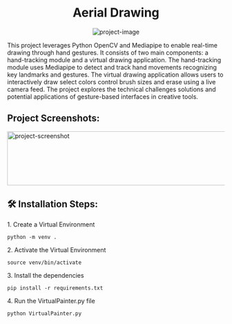 <h1 align="center" id="title">Aerial Drawing</h1>

<p align="center"><img src="https://socialify.git.ci/elatedblade/Aerial-Drawing/image?font=Source%20Code%20Pro&amp;language=1&amp;name=1&amp;owner=1&amp;pattern=Plus&amp;stargazers=1&amp;theme=Dark" alt="project-image"></p>

<p id="description">This project leverages Python OpenCV and Mediapipe to enable real-time drawing through hand gestures. It consists of two main components: a hand-tracking module and a virtual drawing application. The hand-tracking module uses Mediapipe to detect and track hand movements recognizing key landmarks and gestures. The virtual drawing application allows users to interactively draw select colors control brush sizes and erase using a live camera feed. The project explores the technical challenges solutions and potential applications of gesture-based interfaces in creative tools.</p>

<h2>Project Screenshots:</h2>

<img src="https://i.imgur.com/hq65qK4.jpeg" alt="project-screenshot" width="1280" height="125/">
<h2>🛠️ Installation Steps:</h2>

<p>1. Create a Virtual Environment</p>

```
python -m venv .
```

<p>2. Activate the Virtual Environment</p>

```
source venv/bin/activate
```

<p>3. Install the dependencies</p>

```
pip install -r requirements.txt
```
<p>4. Run the VirtualPainter.py file</p>

```
python VirtualPainter.py
```
